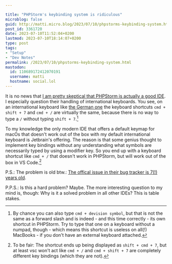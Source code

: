 ```yaml
---

title: "PHPStorm's keybinding system is ridiculous"
microblog: false
guid: http://matti.micro.blog/2023/07/10/phpstorms-keybinding-system.html
post_id: 3361720
date: 2023-07-10T11:52:04+0200
lastmod: 2023-07-10T18:14:07+0200
type: post
tags:
- "Setup"
- "Dev Notes"
permalink: /2023/07/10/phpstorms-keybinding-system.html
mastodon:
  id: 110689172412070191
  username: matti
  hostname: social.lol
---
```

It is no news that [I am pretty skeptical that PHPStorm is actually a good IDE](/2022/06/16/ide-troubles-phpstorm.html). I especially question their handling of international keyboards. You see, on an international keyboard like [the German one](https://en.wikipedia.org/wiki/German_keyboard_layout) the keyboard shortcuts `cmd + shift + 7` and `cmd + /` are virtually the same, because there is no way to type a `/` without typing `shift + 7`.[^1]

To my knowledge the only modern IDE that offers a default keymap for macOs that doesn't work out of the box with my default international keyboard is Jetbrain's offering. The reason is that some genius thought to implement key bindings without any understanding what symbols are necessarily typed by using a modifier key. So you end up with a keyboard shortcut like `cmd + /` that doesn't work in PHPStorm, but will work out of the box in VS Code.[^2]

P.S.: The problem is old btw.: [The offical issue in their bug tracker is 7(!) years old](https://youtrack.jetbrains.com/issue/IDEA-165950).

P.P.S.: Is this a hard problem? Maybe. The more interesting question to my mind is, though: Why is it a solved problem in all other IDEs? This is table stakes.

[^1]: By chance you can also type `cmd + devision symbol`, but that is not the same as a forward slash and is indeed - and this time correctly - its own shortcut in PHPStorm. Try to type that one on a keyboard without a numpad, though - which means this shortcut is useless on all(!) MacBooks - if you don't have an external keyboard attached.

[^2]: To be fair: The shortcut ends up being displayed as `shift + cmd + 7`, but at least vsc won't act like `cmd + /` and `cmd + shift + 7` are completely different key bindings (which they are not).
